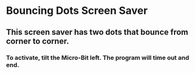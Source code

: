 # Bouncing Dots Screen Saver

## This screen saver has two dots that bounce from corner to corner.

### To activate, tilt the Micro-Bit left. The program will time out and end.
